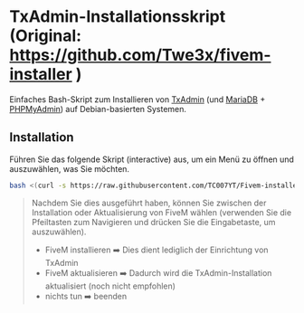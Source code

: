 # TxAdmin-Installationsskript (Original: https://github.com/Twe3x/fivem-installer )

Einfaches Bash-Skript zum Installieren von [TxAdmin]() (und [MariaDB]() + [PHPMyAdmin]()) auf Debian-basierten Systemen.

## Installation

Führen Sie das folgende Skript (interactive) aus, um ein Menü zu öffnen und auszuwählen, was Sie möchten.

```Bash
bash <(curl -s https://raw.githubusercontent.com/TC007YT/Fivem-installer-german/main/setup.sh)
```

>Nachdem Sie dies ausgeführt haben, können Sie zwischen der Installation oder Aktualisierung von FiveM wählen (verwenden Sie die Pfeiltasten zum Navigieren und drücken Sie die Eingabetaste, um auszuwählen).
>
> * FiveM installieren ➡️ Dies dient lediglich der Einrichtung von TxAdmin
> * FiveM aktualisieren ➡️ Dadurch wird die TxAdmin-Installation aktualisiert (noch nicht empfohlen)
> * nichts tun ➡️ beenden
